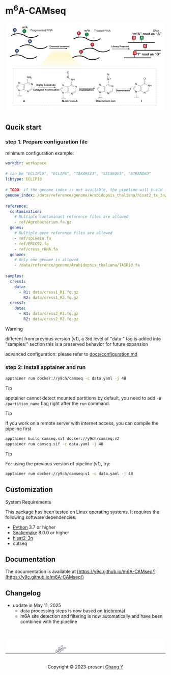 # m<sup>6</sup>A-CAMseq

![diagram](./docs/diagram.svg)

## Qucik start

### step 1. Prepare configuration file

minimum configuration example:

```yaml
workdir: workspace

# can be "ECLIP10", "ECLIP6", "TAKARAV3", "SACSEQV3", "STRANDED"
libtype: ECLIP10

# TODO: if the genome index is not available, the pipeline will build it automatically
genome_index: /data/reference/genome/Arabidopsis_thaliana/hisat2_tx_3n/TAIR10.release57

reference:
  contamination:
    # Multiple contaminant reference files are allowed
    - ref/Agrobacterium.fa.gz
  genes:
    # Multiple gene reference files are allowed
    - ref/spikein.fa
    - ref/ERCC92.fa
    - ref/cress_rRNA.fa
  genome:
    # Only one genome is allowed
    - /data/reference/genome/Arabidopsis_thaliana/TAIR10.fa

samples:
  cress1:
    data:
      - R1: data/cress1_R1.fq.gz
        R2: data/cress1_R2.fq.gz
  cress2:
    data:
      - R1: data/cress2_R1.fq.gz
        R2: data/cress2_R2.fq.gz
```

> [!WARNING]
> different from previous version (v1), a 3rd level of "data:" tag is added into "samples:" section
> this is a preserved behavior for future expansion

advanced configuration: please refer to [docs/configuration.md](docs/configuration.md)

### step 2: Install apptainer and run

```bash
apptainer run docker://y9ch/camseq -c data.yaml -j 48
```

> [!TIP]
> apptainer cannot detect mounted partitions by default, you need to add `-B /partition_name` flag right after the `run` command.

> [!TIP]
> If you work on a remote server with internet access, you can compile the pipeline first
>
> ```bash
> apptainer build camseq.sif docker://y9ch/camseq:v2
> apptainer run camseq.sif -c data.yaml -j 48
> ```

> [!TIP]
> For using the previous version of pipeline (v1), try:
>
> ```bash
> apptainer run docker://y9ch/camseq:v1 -c data.yaml -j 48
> ```

## Customization

System Requirements

This package has been tested on Linux operating systems. It requires the following software dependencies:

- [Python](https://www.python.org/downloads/) 3.7 or higher
- [Snakemake](https://snakemake.readthedocs.io/en/stable/getting_started/installation.html) 8.0.0 or higher
- [hisat2-3n](https://github.com/DaehwanKimLab/hisat2/tree/hisat-3n)
- cutseq

## Documentation

The documentation is available at [https://y9c.github.io/m6A-CAMseq/](https://y9c.github.io/m6A-CAMseq/)

## Changelog

- update in May 11, 2025
  - data processing steps is now based on [trichromat](https://github.com/y9c/trichromat)
  - m6A site detection and filtering is now automatically and have been combined with the pipeline

&nbsp;

<p align="center">
<img
  src="https://raw.githubusercontent.com/y9c/y9c/master/resource/footer_line.svg?sanitize=true"
/>
</p>
<p align="center">
Copyright &copy; 2023-present
<a href="https://github.com/y9c" target="_blank">Chang Y</a>
</p>
<p align="center">

